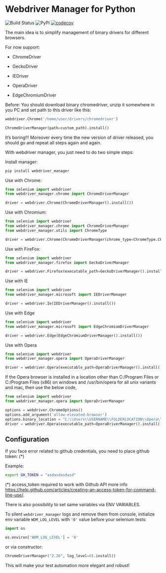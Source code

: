 # Webdriver Manager for Python

![Build Status](https://travis-ci.org/SergeyPirogov/webdriver_manager.svg?branch=master)
![PyPI](https://img.shields.io/pypi/v/webdriver_manager.svg)
[![codecov](https://codecov.io/gh/SergeyPirogov/webdriver_manager/branch/master/graph/badge.svg)](https://codecov.io/gh/SergeyPirogov/webdriver_manager)

The main idea is to simplify management of binary drivers for different browsers.

For now support:

- ChromeDriver

- GeckoDriver

- IEDriver

- OperaDriver

- EdgeChromiumDriver

Before:
You should download binary chromedriver, unzip it somewhere in you PC and set path to this driver like this:

```python
webdriver.Chrome('/home/user/drivers/chromedriver')

ChromeDriverManager(path=custom_path).install()
```

It’s boring!!! Moreover every time the new version of driver released, you should go and repeat all steps again and again.

With webdriver manager, you just need to do two simple steps:

Install manager:

```bash
pip install webdriver_manager
```

Use with Chrome:

```python
from selenium import webdriver
from webdriver_manager.chrome import ChromeDriverManager

driver = webdriver.Chrome(ChromeDriverManager().install())
```

Use with Chromium:

```python
from selenium import webdriver
from webdriver_manager.chrome import ChromeDriverManager
from webdriver_manager.utils import ChromeType

driver = webdriver.Chrome(ChromeDriverManager(chrome_type=ChromeType.CHROMIUM).install())
```

Use with FireFox:

```python
from selenium import webdriver
from webdriver_manager.firefox import GeckoDriverManager

driver = webdriver.Firefox(executable_path=GeckoDriverManager().install())
```

Use with IE

```python
from selenium import webdriver
from webdriver_manager.microsoft import IEDriverManager

driver = webdriver.Ie(IEDriverManager().install())
```

Use with Edge

```python
from selenium import webdriver
from webdriver_manager.microsoft import EdgeChromiumDriverManager

driver = webdriver.Edge(EdgeChromiumDriverManager().install())
```

Use with Opera

```python
from selenium import webdriver
from webdriver_manager.opera import OperaDriverManager

driver = webdriver.Opera(executable_path=OperaDriverManager().install()
```

If the Opera browser is installed in a location other than C:/Program Files or C:/Program Files (x86) on windows
and /usr/bin/opera for all unix variants and mac, then use the below code,

```python
from selenium import webdriver
from webdriver_manager.opera import OperaDriverManager

options = webdriver.ChromeOptions()
options.add_argument('allow-elevated-browser')
options.binary_location = "C:\\Users\\USERNAME\\FOLDERLOCATION\\Opera\\VERSION\\opera.exe"
driver = webdriver.Opera(executable_path=OperaDriverManager().install(), options=options)
```

## Configuration

If you face error related to github credentials, you need to place github token: (\*)

Example:

```bash
export GH_TOKEN = "asdasdasdasd"
```

(\*) access_token required to work with Github API more info <https://help.github.com/articles/creating-an-access-token-for-command-line-use/>.

There is also possibility to set same variables via ENV VARIABLES.

To silent `webdriver_manager` logs and remove them from console, initialize env variable `WDM_LOG_LEVEL` with `'0'` value before your selenium tests:

```python
import os

os.environ['WDM_LOG_LEVEL'] = '0'
``` 

or via constructor:

```python
ChromeDriverManager("2.26", log_level=0).install()
```

This will make your test automation more elegant and robust!
